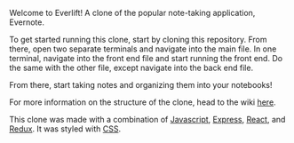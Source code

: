 Welcome to Everlift! A clone of the popular note-taking application, Evernote. 

To get started running this clone, start by cloning this repository. From there, open two separate terminals and navigate into the main file.
In one terminal, navigate into the front end file and start running the front end. Do the same with the other file, except navigate into the back
end file.

From there, start taking notes and organizing them into your notebooks!

For more information on the structure of the clone, head to the wiki [here](https://github.com/mkoerner570/evernote-react-project/wiki).

This clone was made with a combination of [Javascript](https://developer.mozilla.org/en-US/docs/Web/javascript), [Express](https://expressjs.com), [React](https://reactjs.org/), and [Redux](https://redux.js.org/). It was styled with [CSS](https://developer.mozilla.org/en-US/docs/Web/CSS).
